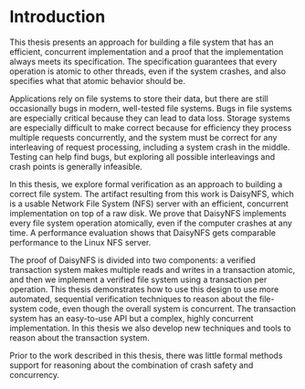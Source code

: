 # Introduction

This thesis presents an approach for building a file system that has an
efficient, concurrent implementation and a proof that the implementation always
meets its specification. The specification guarantees that every operation is
atomic to other threads, even if the system crashes, and also specifies what
that atomic behavior should be.

Applications rely on file systems to store their data, but there are still
occasionally bugs in modern, well-tested file systems. Bugs in file systems are
especially critical because they can lead to data loss. Storage systems are
especially difficult to make correct because for efficiency they process
multiple requests concurrently, and the system must be correct for any
interleaving of request processing, including a system crash in the middle.
Testing can help find bugs, but exploring all possible interleavings and crash
points is generally infeasible.

In this thesis, we explore formal verification as an approach to building a
correct file system. The artifact resulting from this work is DaisyNFS, which is
a usable Network File System (NFS) server with an efficient, concurrent
implementation on top of a raw disk. We prove that DaisyNFS implements every
file system operation atomically, even if the computer crashes at any time. A
performance evaluation shows that DaisyNFS gets comparable performance to the
Linux NFS server.

The proof of DaisyNFS is divided into two components: a verified transaction
system makes multiple reads and writes in a transaction atomic, and then we
implement a verified file system using a transaction per operation. This thesis
demonstrates how to use this design to use more automated, sequential
verification techniques to reason about the file-system code, even though the
overall system is concurrent. The transaction system has an easy-to-use API but
a complex, highly concurrent implementation. In this thesis we also develop new
techniques and tools to reason about the transaction system.

Prior to the work described in this thesis, there was little formal methods
support for reasoning about the combination of crash safety and concurrency.
